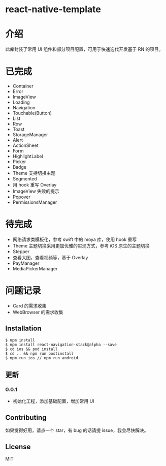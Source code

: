 # react-native-template

# 介绍

此库封装了常用 UI 组件和部分项目配置，可用于快速迭代开发基于 RN 的项目。

# 已完成

- Container
- Error
- ImageView
- Loading
- Navigation
- Touchable(Button)
- List
- Row
- Toast
- StorageManager
- Alert
- ActionSheet
- Form
- HighlightLabel
- Picker
- Badge
- Theme 支持切换主题
- Segmented
- 用 hook 重写 Overlay
- ImageView 失败的提示
- Popover
- PermissionsManager

# 待完成

- 网络请求类模板化，参考 swift 中的 moya 库，使用 hook 重写
- Theme 主题切换采用更加优雅的实现方式，参考 iOS 原生的主题切换
- Stepper
- 查看大图，查看视频等，基于 Overlay
- PayManager
- MediaPickerManager

# 问题记录

- Card 的需求收集
- WebBrowser 的需求收集

## Installation

```
$ npm install
$ npm install react-navigation-stack@alpha --save
$ cd ios && pod install
$ cd .. && npm run postinstall
$ npm run ios // npm run android

```

## 更新

### 0.0.1

- 初始化工程，添加基础配置，增加常用 UI

## Contributing

如果觉得好用，请点一个 star，有 bug 的话请提 issue，我会尽快解决。

## License

MIT

